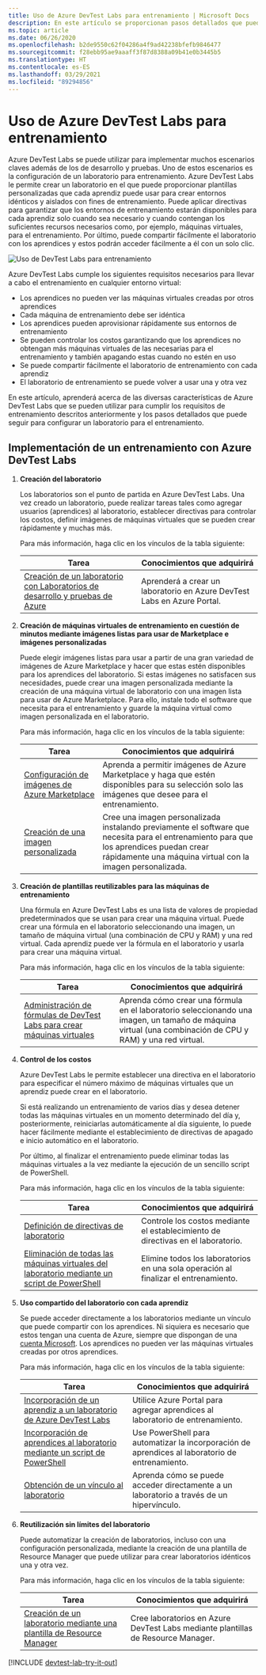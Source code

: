 ```yaml
---
title: Uso de Azure DevTest Labs para entrenamiento | Microsoft Docs
description: En este artículo se proporcionan pasos detallados que puede seguir para configurar un laboratorio para entrenamiento en Azure DevTest Labs.
ms.topic: article
ms.date: 06/26/2020
ms.openlocfilehash: b2de9550c62f04286a4f9ad42238bfefb9846477
ms.sourcegitcommit: f28ebb95ae9aaaff3f87d8388a09b41e0b3445b5
ms.translationtype: HT
ms.contentlocale: es-ES
ms.lasthandoff: 03/29/2021
ms.locfileid: "89294856"
---
```

# <a name="use-azure-devtest-labs-for-training"></a>Uso de Azure DevTest Labs para entrenamiento
Azure DevTest Labs se puede utilizar para implementar muchos escenarios claves además de los de desarrollo y pruebas. Uno de estos escenarios es la configuración de un laboratorio para entrenamiento. Azure DevTest Labs le permite crear un laboratorio en el que puede proporcionar plantillas personalizadas que cada aprendiz puede usar para crear entornos idénticos y aislados con fines de entrenamiento. Puede aplicar directivas para garantizar que los entornos de entrenamiento estarán disponibles para cada aprendiz solo cuando sea necesario y cuando contengan los suficientes recursos necesarios como, por ejemplo, máquinas virtuales, para el entrenamiento. Por último, puede compartir fácilmente el laboratorio con los aprendices y estos podrán acceder fácilmente a él con un solo clic.

![Uso de DevTest Labs para entrenamiento](./media/devtest-lab-training-lab/devtest-lab-training.png)

Azure DevTest Labs cumple los siguientes requisitos necesarios para llevar a cabo el entrenamiento en cualquier entorno virtual: 

* Los aprendices no pueden ver las máquinas virtuales creadas por otros aprendices
* Cada máquina de entrenamiento debe ser idéntica
* Los aprendices pueden aprovisionar rápidamente sus entornos de entrenamiento
* Se pueden controlar los costos garantizando que los aprendices no obtengan más máquinas virtuales de las necesarias para el entrenamiento y también apagando estas cuando no estén en uso
* Se puede compartir fácilmente el laboratorio de entrenamiento con cada aprendiz
* El laboratorio de entrenamiento se puede volver a usar una y otra vez

En este artículo, aprenderá acerca de las diversas características de Azure DevTest Labs que se pueden utilizar para cumplir los requisitos de entrenamiento descritos anteriormente y los pasos detallados que puede seguir para configurar un laboratorio para el entrenamiento.  

## <a name="implementing-training-with-azure-devtest-labs"></a>Implementación de un entrenamiento con Azure DevTest Labs
1. **Creación del laboratorio** 
   
    Los laboratorios son el punto de partida en Azure DevTest Labs. Una vez creado un laboratorio, puede realizar tareas tales como agregar usuarios (aprendices) al laboratorio, establecer directivas para controlar los costos, definir imágenes de máquinas virtuales que se pueden crear rápidamente y muchas más.   
   
    Para más información, haga clic en los vínculos de la tabla siguiente:
   
   | Tarea | Conocimientos que adquirirá |
   | --- | --- |
   | [Creación de un laboratorio con Laboratorios de desarrollo y pruebas de Azure](devtest-lab-create-lab.md) |Aprenderá a crear un laboratorio en Azure DevTest Labs en Azure Portal. |
2. **Creación de máquinas virtuales de entrenamiento en cuestión de minutos mediante imágenes listas para usar de Marketplace e imágenes personalizadas** 
   
    Puede elegir imágenes listas para usar a partir de una gran variedad de imágenes de Azure Marketplace y hacer que estas estén disponibles para los aprendices del laboratorio. Si estas imágenes no satisfacen sus necesidades, puede crear una imagen personalizada mediante la creación de una máquina virtual de laboratorio con una imagen lista para usar de Azure Marketplace. Para ello, instale todo el software que necesita para el entrenamiento y guarde la máquina virtual como imagen personalizada en el laboratorio. 
   
    Para más información, haga clic en los vínculos de la tabla siguiente:
   
   | Tarea | Conocimientos que adquirirá |
   | --- | --- |
   | [Configuración de imágenes de Azure Marketplace](devtest-lab-configure-marketplace-images.md) |Aprenda a permitir imágenes de Azure Marketplace y haga que estén disponibles para su selección solo las imágenes que desee para el entrenamiento. |
   | [Creación de una imagen personalizada](devtest-lab-create-template.md) |Cree una imagen personalizada instalando previamente el software que necesita para el entrenamiento para que los aprendices puedan crear rápidamente una máquina virtual con la imagen personalizada. |
3. **Creación de plantillas reutilizables para las máquinas de entrenamiento** 
   
    Una fórmula en Azure DevTest Labs es una lista de valores de propiedad predeterminados que se usan para crear una máquina virtual. Puede crear una fórmula en el laboratorio seleccionando una imagen, un tamaño de máquina virtual (una combinación de CPU y RAM) y una red virtual. Cada aprendiz puede ver la fórmula en el laboratorio y usarla para crear una máquina virtual. 
   
    Para más información, haga clic en los vínculos de la tabla siguiente:
   
   | Tarea | Conocimientos que adquirirá |
   | --- | --- |
   | [Administración de fórmulas de DevTest Labs para crear máquinas virtuales](devtest-lab-manage-formulas.md) |Aprenda cómo crear una fórmula en el laboratorio seleccionando una imagen, un tamaño de máquina virtual (una combinación de CPU y RAM) y una red virtual. |
4. **Control de los costos**
   
    Azure DevTest Labs le permite establecer una directiva en el laboratorio para especificar el número máximo de máquinas virtuales que un aprendiz puede crear en el laboratorio. 
   
    Si está realizando un entrenamiento de varios días y desea detener todas las máquinas virtuales en un momento determinado del día y, posteriormente, reiniciarlas automáticamente al día siguiente, lo puede hacer fácilmente mediante el establecimiento de directivas de apagado e inicio automático en el laboratorio. 
   
    Por último, al finalizar el entrenamiento puede eliminar todas las máquinas virtuales a la vez mediante la ejecución de un sencillo script de PowerShell. 
   
    Para más información, haga clic en los vínculos de la tabla siguiente:
   
   | Tarea | Conocimientos que adquirirá |
   | --- | --- |
   | [Definición de directivas de laboratorio](devtest-lab-set-lab-policy.md) |Controle los costos mediante el establecimiento de directivas en el laboratorio. |
   | [Eliminación de todas las máquinas virtuales del laboratorio mediante un script de PowerShell](devtest-lab-faq.md#how-do-i-automate-the-process-of-deleting-all-the-vms-in-my-lab) |Elimine todos los laboratorios en una sola operación al finalizar el entrenamiento. |
5. **Uso compartido del laboratorio con cada aprendiz**
   
    Se puede acceder directamente a los laboratorios mediante un vínculo que puede compartir con los aprendices. Ni siquiera es necesario que estos tengan una cuenta de Azure, siempre que dispongan de una [cuenta Microsoft](devtest-lab-faq.md#what-is-a-microsoft-account). Los aprendices no pueden ver las máquinas virtuales creadas por otros aprendices.  
   
    Para más información, haga clic en los vínculos de la tabla siguiente:
   
   | Tarea | Conocimientos que adquirirá |
   | --- | --- |
   | [Incorporación de un aprendiz a un laboratorio de Azure DevTest Labs](devtest-lab-add-devtest-user.md) |Utilice Azure Portal para agregar aprendices al laboratorio de entrenamiento. |
   | [Incorporación de aprendices al laboratorio mediante un script de PowerShell](devtest-lab-add-devtest-user.md#add-an-external-user-to-a-lab-using-powershell) |Use PowerShell para automatizar la incorporación de aprendices al laboratorio de entrenamiento. |
   | [Obtención de un vínculo al laboratorio](devtest-lab-faq.md#how-do-i-share-a-direct-link-to-my-lab) |Aprenda cómo se puede acceder directamente a un laboratorio a través de un hipervínculo. |
6. **Reutilización sin límites del laboratorio** 
   
    Puede automatizar la creación de laboratorios, incluso con una configuración personalizada, mediante la creación de una plantilla de Resource Manager que puede utilizar para crear laboratorios idénticos una y otra vez. 
   
    Para más información, haga clic en los vínculos de la tabla siguiente:
   
   | Tarea | Conocimientos que adquirirá |
   | --- | --- |
   | [Creación de un laboratorio mediante una plantilla de Resource Manager](devtest-lab-faq.md#how-do-i-create-a-lab-from-a-resource-manager-template) |Cree laboratorios en Azure DevTest Labs mediante plantillas de Resource Manager. |

[!INCLUDE [devtest-lab-try-it-out](../../includes/devtest-lab-try-it-out.md)]
